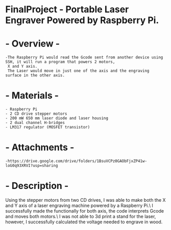 # FinalProject - Portable Laser Engraver Powered by Raspberry Pi.

# - Overview -

    -The Raspberry Pi would read the Gcode sent from another device using SSH, it will run a program that powers 2 motors, 
     X and Y axis. 
     The Laser would move in just one of the axis and the engraving surface in the other axis.

# - Materials - 

    - Raspberry Pi
    - 2 CD drive stepper motors
    - 200 mW 650 mm laser diode and laser housing
    - 2 dual channel H-bridges
    - LM317 regulator (MOSFET transistor)
    

# - Attachments - 
    -https://drive.google.com/drive/folders/1BsuVCPz0GAObFjxZP41w-loG0q93XRVI?usp=sharing
    
    
# - Description -
 Using the stepper motors from two CD drives, I was able to make both the X and Y axis of a laser engraving machine powered by a Raspberry Pi.\ I successfully      made the functionally for both axis, the code interprets Gcode and moves both motors.\ I was not able to 3d print a stand for the laser, however, I successfully    calculated the voltage needed to engrave in wood. 
    
